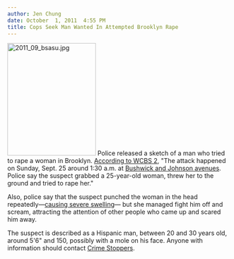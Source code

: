 ```yaml
---
author: Jen Chung
date: October  1, 2011  4:55 PM
title: Cops Seek Man Wanted In Attempted Brooklyn Rape
---
```


<p><span class="mt-enclosure mt-enclosure-image" style="display: inline;"> <img alt="2011_09_bsasu.jpg" src="https://web.archive.org/web/20111021103135im_/http://gothamist.com/attachments/jen/2011_09_bsasu.jpg" width="200" height="255" class="image-left"> </span>Police released a sketch of a man who tried to rape a woman in Brooklyn.  <a href="https://web.archive.org/web/20111021103135/http://newyork.cbslocal.com/2011/10/01/another-suspect-wanted-for-attempted-rape-in-brooklyn/">According to WCBS 2</a>, &quot;The attack happened on Sunday, Sept. 25 around 1:30 a.m. at <a href="https://web.archive.org/web/20111021103135/http://maps.google.com/maps?client=safari&amp;rls=en&amp;q=Bushwick+and+Johnson+avenues+brooklyn+ny&amp;oe=UTF-8&amp;um=1&amp;ie=UTF-8&amp;hq=&amp;hnear=0x89c25bfef7e46485:0xadbbec65366cc6fc,Bushwick+Ave+%26+Johnson+Ave,+Brooklyn,+NY+11206&amp;gl=us&amp;ei=BiSHTv3TCoTf0QHki-3DDw&amp;sa=X&amp;oi=geocode_result&amp;ct=image&amp;resnum=1&amp;ved=0CB4Q8gEwAA">Bushwick and Johnson avenues</a>. Police say the suspect grabbed a 25-year-old woman, threw her to the ground and tried to rape her.&quot;</p>

<p>Also, police say that the suspect punched the woman in the head repeatedly&#x2014;<a href="https://web.archive.org/web/20111021103135/http://abclocal.go.com/wabc/story?section=news/local/new_york&amp;id=8374824">causing severe swelling</a>&#x2014; but she managed fight him off and scream, attracting the attention of other people who came up and scared him away.  </p>

<p>The suspect is described as a Hispanic man, between 20 and 30 years old, around 5&apos;6&quot; and 150, possibly with a mole on his face.  Anyone with information should contact <a href="www.nypdcrimestoppers.com">Crime Stoppers</a>.</p>